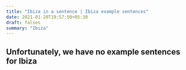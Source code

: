 ```yaml
---
title: "Ibiza in a sentence | Ibiza example sentences"
date: 2021-01-20T19:57:50+05:30
draft: falses
summary: "Ibiza"
---
```

## Unfortunately, we have no example sentences for Ibiza                 

